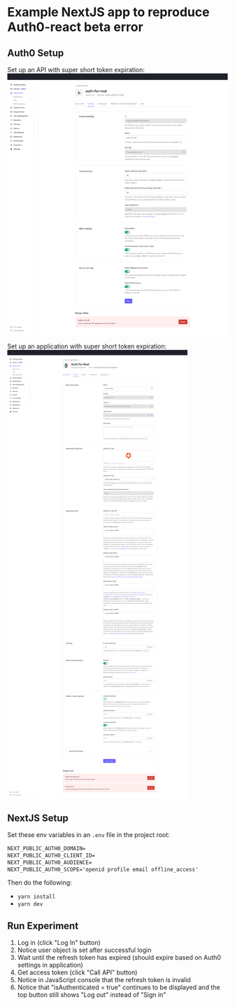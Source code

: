 # Example NextJS app to reproduce Auth0-react beta error

## Auth0 Setup
Set up an API with super short token expiration:
![API setup](screenshots/api-setup.png "API setup")

Set up an application with super short token expiration:
![Application setup](screenshots/app-setup.png "Application setup")

## NextJS Setup
Set these env variables in an `.env` file in the project root:
```
NEXT_PUBLIC_AUTH0_DOMAIN=
NEXT_PUBLIC_AUTH0_CLIENT_ID=
NEXT_PUBLIC_AUTH0_AUDIENCE=
NEXT_PUBLIC_AUTH0_SCOPE='openid profile email offline_access'
```
Then do the following:
- `yarn install`
- `yarn dev`

## Run Experiment

1. Log in (click "Log In" button)
1. Notice user object is set after successful login
1. Wait until the refresh token has expired (should expire based on Auth0 settings in application)
1. Get access token (click "Call API" button)
1. Notice in JavaScript console that the refresh token is invalid
1. Notice that "isAuthenticated = true" continues to be displayed and the top button still shows "Log out" instead of "Sign in"